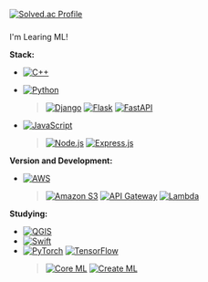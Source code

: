 <!--[![Top Langs](https://github-readme-stats.vercel.app/api/top-langs/?username=WinterFlw)](https://github.com/WinterFlw/github-readme-stats)
[![WinterFlw's GitHub stats](https://github-readme-stats.vercel.app/api?username=WinterFlw&show_icons=true&theme=radical)](https://github.com/WinterFlw/github-readme-stats)
-->
[![Solved.ac Profile](http://mazassumnida.wtf/api/v2/generate_badge?boj=wannabe_icy)](https://solved.ac/wannabe_icy/)
###
I'm Learing ML!

**Stack:**
- [![C++](https://img.shields.io/badge/C++-00599C?style=flat-square&logo=c%2B%2B&logoColor=white)](https://en.wikipedia.org/wiki/C%2B%2B)
- [![Python](https://img.shields.io/badge/Python-blue?style=flat-square&logo=python&logoColor=white)](https://www.python.org/)
   > [![Django](https://img.shields.io/badge/Django-green?style=flat-square&logo=django&logoColor=white)](https://www.djangoproject.com/) [![Flask](https://img.shields.io/badge/Flask-black?style=flat-square&logo=flask&logoColor=white)](https://flask.palletsprojects.com/) [![FastAPI](https://img.shields.io/badge/FastAPI-teal?style=flat-square&logo=fastapi&logoColor=white)](https://fastapi.tiangolo.com/)

- [![JavaScript](https://img.shields.io/badge/JavaScript-ES6-yellow?style=flat-square&logo=javascript&logoColor=white)](https://developer.mozilla.org/en-US/docs/Web/JavaScript)

   > [![Node.js](https://img.shields.io/badge/Node.js-green?style=flat-square&logo=node.js)](https://nodejs.org/) [![Express.js](https://img.shields.io/badge/Express.js-lightgray?style=flat-square&logo=express)](https://expressjs.com/)

**Version and Development:**
- [![AWS](https://img.shields.io/badge/AWS-orange?style=flat-square&logo=amazon-aws&logoColor=white)](https://aws.amazon.com/)
    > [![Amazon S3](https://img.shields.io/badge/Amazon%20S3-569A31?style=flat-square&logo=amazon-s3&logoColor=white)](https://aws.amazon.com/s3/) [![API Gateway](https://img.shields.io/badge/API%20Gateway-FF9900?style=flat-square&logo=amazon-api-gateway&logoColor=white)](https://aws.amazon.com/api-gateway/) [![Lambda](https://img.shields.io/badge/AWS%20Lambda-FF9900?style=flat-square&logo=aws-lambda&logoColor=white)](https://aws.amazon.com/lambda/)
<!--
**DB**
- RDBMS: [![MySQL](https://img.shields.io/badge/MySQL-blue?style=flat-square&logo=mysql&logoColor=white)](https://www.mysql.com/) [![PostgreSQL](https://img.shields.io/badge/PostgreSQL-blue?style=flat-square&logo=postgresql&logoColor=white)](https://www.postgresql.org/) 
- NoSQL: [![MongoDB](https://img.shields.io/badge/MongoDB-47A248?style=flat-square&logo=mongodb&logoColor=white)](https://www.mongodb.com/) [![DynamoDB](https://img.shields.io/badge/DynamoDB-4053D6?style=flat-square&logo=amazon-dynamodb&logoColor=white)](https://aws.amazon.com/dynamodb/)
-->
**Studying:**
- [![QGIS](https://img.shields.io/badge/QGIS-3.22.0-brightgreen?style=flat-square&logo=qgis&logoColor=white)](https://qgis.org/)
- [![Swift](https://img.shields.io/badge/Swift-gray?style=flat-square&logo=swift)](https://developer.apple.com/swift/)
- [![PyTorch](https://img.shields.io/badge/PyTorch-EE4C2C?style=flat-square&logo=pytorch&logoColor=white)](https://pytorch.org/) [![TensorFlow](https://img.shields.io/badge/TensorFlow-FF6F00?style=flat-square&logo=tensorflow&logoColor=white)](https://www.tensorflow.org/)
  > [![Core ML](https://img.shields.io/badge/Core%20ML-gray?style=flat-square&logo=apple)](https://developer.apple.com/documentation/coreml) [![Create ML](https://img.shields.io/badge/Create%20ML-gray?style=flat-square&logo=apple)](https://developer.apple.com/documentation/createml)
